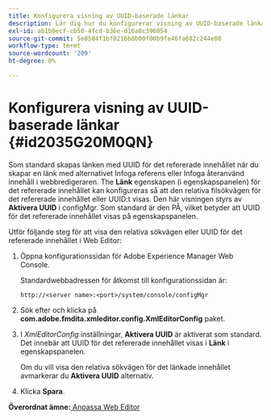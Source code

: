 ```yaml
---
title: Konfigurera visning av UUID-baserade länkar
description: Lär dig hur du konfigurerar visning av UUID-baserade länkar
exl-id: ab1b0ecf-cb50-4fcd-b36e-d16a8c396054
source-git-commit: 5e0584f1bf0216b8b00f00b9fe46fa682c244e08
workflow-type: tm+mt
source-wordcount: '209'
ht-degree: 0%

---
```


# Konfigurera visning av UUID-baserade länkar {#id2035G20M0QN}

Som standard skapas länken med UUID för det refererade innehållet när du skapar en länk med alternativet Infoga referens eller Infoga återanvänd innehåll i webbredigeraren. The **Länk** egenskapen \(i egenskapspanelen\) för det refererade innehållet kan konfigureras så att den relativa filsökvägen för det refererade innehållet eller UUID:t visas. Den här visningen styrs av **Aktivera UUID** i configMgr. Som standard är den PÅ, vilket betyder att UUID för det refererade innehållet visas på egenskapspanelen.

Utför följande steg för att visa den relativa sökvägen eller UUID för det refererade innehållet i Web Editor:

1. Öppna konfigurationssidan för Adobe Experience Manager Web Console.

   Standardwebbadressen för åtkomst till konfigurationssidan är:

   ```http
   http://<server name>:<port>/system/console/configMgr
   ```

1. Sök efter och klicka på **com.adobe.fmdita.xmleditor.config.XmlEditorConfig** paket.

1. I *XmlEditorConfig* inställningar, **Aktivera UUID** är aktiverat som standard. Det innebär att UUID för det refererade innehållet visas i **Länk** i egenskapspanelen.

   Om du vill visa den relativa sökvägen för det länkade innehållet avmarkerar du **Aktivera UUID** alternativ.

1. Klicka **Spara**.


**Överordnat ämne:**[ Anpassa Web Editor](conf-web-editor.md)
